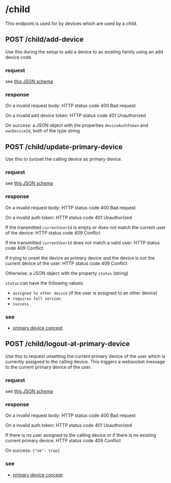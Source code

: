 # /child

This endpoint is used for by devices which are used by a child.

## POST /child/add-device

Use this during the setup to add a device to an existing family using an add device code.

### request

see [this JSON schema](../schema/registerchilddevicerequest.md)

### response

On a invalid request body: HTTP status code 400 Bad request

On a invalid add device token: HTTP status code 401 Unauthorized

On success: a JSON object with the properties ``deviceAuthToken`` and ``ownDeviceId``,
both of the type string

## POST /child/update-primary-device

Use this to (un)set the calling device as primary device.

### request

see [this JSON schema](../schema/updateprimarydevicerequest.md)

### response

On a invalid request body: HTTP status code 400 Bad request

On a invalid auth token: HTTP status code 401 Unauthorized

If the transmitted ``currentUserId`` is empty or does not match the current user of the device:
HTTP status code 409 Conflict

If the transmitted ``currentUserId`` does not match a valid user: HTTP status code 409 Conflict

If trying to unset the device as primary device and the device is not the current device of the user:
HTTP status code 409 Conflict

Otherwise: a JSON object with the property ``status`` (string)

``status`` can have the following values:

- ``assigned to other device`` (if the user is assigned to an other device)
- ``requires full version``
- ``success``

### see

- [primary device concept](../concept/primary-device.md)

## POST /child/logout-at-primary-device

Use this to request unsetting the current primary device of the user
which is currently assigned to the calling device. This triggers a websocket
message to the current primary device of the user.

### request

see [this JSON schema](../schema/requestwithauthtoken.md)

### response

On a invalid request body: HTTP status code 400 Bad request

On a invalid auth token: HTTP status code 401 Unauthorized

If there is no user assigned to the calling device or
if there is no existing current primary device: HTTP status code 409 Conflict

On success: ``{"ok": true}``

### see

- [primary device concept](../concept/primary-device.md)

